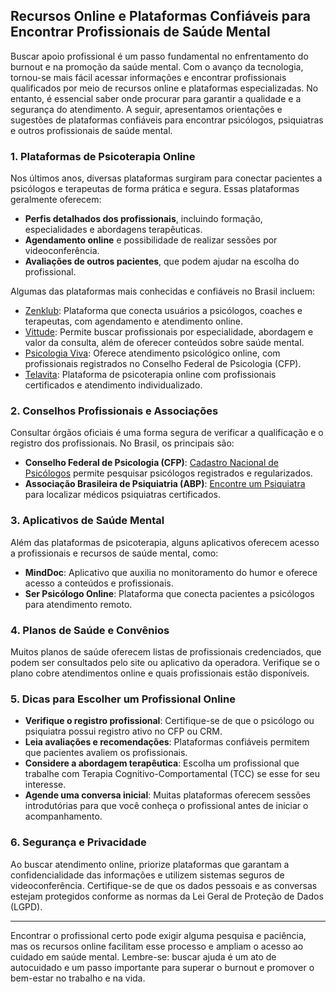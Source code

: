 ## Recursos Online e Plataformas Confiáveis para Encontrar Profissionais de Saúde Mental

Buscar apoio profissional é um passo fundamental no enfrentamento do burnout e na promoção da saúde mental. Com o avanço da tecnologia, tornou-se mais fácil acessar informações e encontrar profissionais qualificados por meio de recursos online e plataformas especializadas. No entanto, é essencial saber onde procurar para garantir a qualidade e a segurança do atendimento. A seguir, apresentamos orientações e sugestões de plataformas confiáveis para encontrar psicólogos, psiquiatras e outros profissionais de saúde mental.

### 1. Plataformas de Psicoterapia Online

Nos últimos anos, diversas plataformas surgiram para conectar pacientes a psicólogos e terapeutas de forma prática e segura. Essas plataformas geralmente oferecem:

- **Perfis detalhados dos profissionais**, incluindo formação, especialidades e abordagens terapêuticas.
- **Agendamento online** e possibilidade de realizar sessões por videoconferência.
- **Avaliações de outros pacientes**, que podem ajudar na escolha do profissional.

Algumas das plataformas mais conhecidas e confiáveis no Brasil incluem:

- [Zenklub](https://zenklub.com.br): Plataforma que conecta usuários a psicólogos, coaches e terapeutas, com agendamento e atendimento online.
- [Vittude](https://www.vittude.com): Permite buscar profissionais por especialidade, abordagem e valor da consulta, além de oferecer conteúdos sobre saúde mental.
- [Psicologia Viva](https://www.psicologiaviva.com.br): Oferece atendimento psicológico online, com profissionais registrados no Conselho Federal de Psicologia (CFP).
- [Telavita](https://www.telavita.com.br): Plataforma de psicoterapia online com profissionais certificados e atendimento individualizado.

### 2. Conselhos Profissionais e Associações

Consultar órgãos oficiais é uma forma segura de verificar a qualificação e o registro dos profissionais. No Brasil, os principais são:

- **Conselho Federal de Psicologia (CFP)**: [Cadastro Nacional de Psicólogos](https://cadastro.cfp.org.br/) permite pesquisar psicólogos registrados e regularizados.
- **Associação Brasileira de Psiquiatria (ABP)**: [Encontre um Psiquiatra](https://www.abp.org.br/servicos/encontre-um-psiquiatra) para localizar médicos psiquiatras certificados.

### 3. Aplicativos de Saúde Mental

Além das plataformas de psicoterapia, alguns aplicativos oferecem acesso a profissionais e recursos de saúde mental, como:

- **MindDoc**: Aplicativo que auxilia no monitoramento do humor e oferece acesso a conteúdos e profissionais.
- **Ser Psicólogo Online**: Plataforma que conecta pacientes a psicólogos para atendimento remoto.

### 4. Planos de Saúde e Convênios

Muitos planos de saúde oferecem listas de profissionais credenciados, que podem ser consultados pelo site ou aplicativo da operadora. Verifique se o plano cobre atendimentos online e quais profissionais estão disponíveis.

### 5. Dicas para Escolher um Profissional Online

- **Verifique o registro profissional**: Certifique-se de que o psicólogo ou psiquiatra possui registro ativo no CFP ou CRM.
- **Leia avaliações e recomendações**: Plataformas confiáveis permitem que pacientes avaliem os profissionais.
- **Considere a abordagem terapêutica**: Escolha um profissional que trabalhe com Terapia Cognitivo-Comportamental (TCC) se esse for seu interesse.
- **Agende uma conversa inicial**: Muitas plataformas oferecem sessões introdutórias para que você conheça o profissional antes de iniciar o acompanhamento.

### 6. Segurança e Privacidade

Ao buscar atendimento online, priorize plataformas que garantam a confidencialidade das informações e utilizem sistemas seguros de videoconferência. Certifique-se de que os dados pessoais e as conversas estejam protegidos conforme as normas da Lei Geral de Proteção de Dados (LGPD).

---

Encontrar o profissional certo pode exigir alguma pesquisa e paciência, mas os recursos online facilitam esse processo e ampliam o acesso ao cuidado em saúde mental. Lembre-se: buscar ajuda é um ato de autocuidado e um passo importante para superar o burnout e promover o bem-estar no trabalho e na vida.